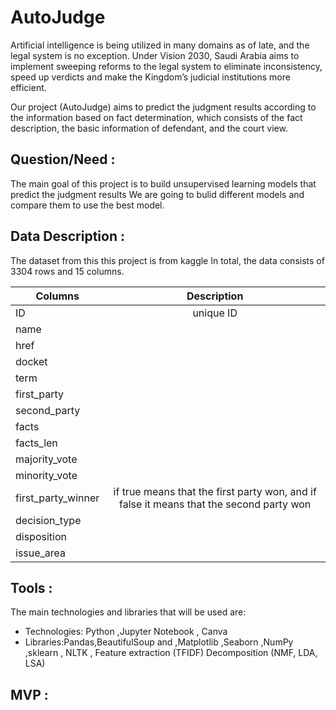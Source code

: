 # AutoJudge

Artificial intelligence is being utilized in many domains as of late, and the legal system is no exception. 
Under Vision 2030, Saudi Arabia aims to implement sweeping reforms to the legal system to eliminate inconsistency, speed up verdicts and make the Kingdom’s judicial institutions more efficient.

Our project (AutoJudge) aims to predict the judgment results according to the information based on fact determination, which consists of the fact description, the basic information of defendant, and the court view.

## Question/Need :

The main goal of this project is to build unsupervised learning models that predict the judgment results
We are going to bulid different models and compare them to use the best model.

## Data Description :

The dataset from this this project is from kaggle 
In total, the data consists of 3304 rows and 15 columns.



| Columns        | Description  | 
| ------------- |:-------------:| 
| ID   | unique ID |
| name      |      |  
| href|    |
|docket| |
|term||
|first_party||
|second_party| |
|facts| |
|facts_len| |
|majority_vote||
|minority_vote||
|first_party_winner|if true means that the first party won, and if false it means that the second party won|
|decision_type||
|disposition||
|issue_area| |                                                           |

## Tools :

The main technologies and libraries that will be used are: 

- Technologies: Python ,Jupyter Notebook , Canva 
- Libraries:Pandas,BeautifulSoup and ,Matplotlib ,Seaborn ,NumPy ,sklearn ,  NLTK , Feature extraction (TFIDF) Decomposition (NMF, LDA, LSA) 


## MVP :


